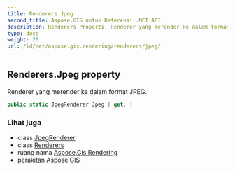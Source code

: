 ```yaml
---
title: Renderers.Jpeg
second_title: Aspose.GIS untuk Referensi .NET API
description: Renderers Properti. Renderer yang merender ke dalam format JPEG.
type: docs
weight: 20
url: /id/net/aspose.gis.rendering/renderers/jpeg/
---
```

## Renderers.Jpeg property

Renderer yang merender ke dalam format JPEG.

```csharp
public static JpegRenderer Jpeg { get; }
```

### Lihat juga

* class [JpegRenderer](../../../aspose.gis.rendering.formats.jpeg/jpegrenderer/)
* class [Renderers](../)
* ruang nama [Aspose.Gis.Rendering](../../renderers/)
* perakitan [Aspose.GIS](../../../)


